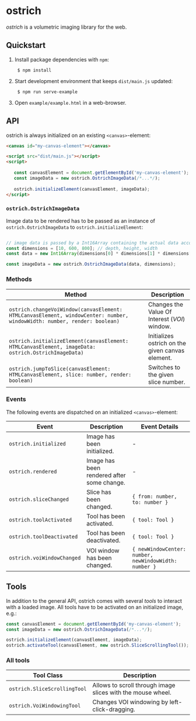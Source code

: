 # ostrich

*ostrich* is a volumetric imaging library for the web.

## Quickstart

1. Install package dependencies with `npm`:

   ```
    $ npm install
   ```
   
2. Start development environment that keeps `dist/main.js` updated:

   ```
    $ npm run serve-example
   ```

3. Open `example/example.html` in a web-browser.

## API

ostrich is always initialized on an existing `<canvas>`-element:

```html
<canvas id="my-canvas-element"></canvas>

<script src="dist/main.js"></script>
<script>
   
   const canvasElement = document.getElementById('my-canvas-element');
   const imageData = new ostrich.OstrichImageData(/*...*/);
   
   ostrich.initializeElement(canvasElement, imageData);
</script>
```

### `ostrich.OstrichImageData`

Image data to be rendered has to be passed as an instance of `ostrich.OstrichImageData` to `ostrich.initializeElement`:

```js

// image data is passed by a Int16Array containing the actual data accompinied by dimensionality information as a three-valued array
const dimensions = [10, 600, 800]; // depth, height, width
const data = new Int16Array(dimensions[0] * dimensions[1] * dimensions[2]);

const imageData = new ostrich.OstrichImageData(data, dimensions);
```

### Methods

| Method | Description |
| --- | --- |
| `ostrich.changeVoiWindow(canvasElement: HTMLCanvasElement, windowCenter: number, windowWidth: number, render: boolean)` | Changes the Value Of Interest (*VOI*) window. |
| `ostrich.initializeElement(canvasElement: HTMLCanvasElement, imageData: ostrich.OstrichImageData)` | Initializes ostrich on the given canvas element. |
| `ostrich.jumpToSlice(canvasElement: HTMLCanvasElement, slice: number, render: boolean)` | Switches to the given slice number. |

### Events

The following events are dispatched on an initialized `<canvas>`-element:

| Event | Description | Event Details |
| --- | --- | --- |
| `ostrich.initialized` | Image has been initialized. | - |
| `ostrich.rendered` | Image has been rendered after some change. | - |
| `ostrich.sliceChanged` | Slice has been changed. | `{ from: number, to: number }` |
| `ostrich.toolActivated` | Tool has been activated. | `{ tool: Tool }` |
| `ostrich.toolDeactivated` | Tool has been deactivated. | `{ tool: Tool }` |
| `ostrich.voiWindowChanged` | VOI window has been changed. | `{ newWindowCenter: number, newWindowWidth: number }` |

## Tools

In addition to the general API, ostrich comes with several *tools* to interact with a loaded image.
All tools have to be activated on an initialized image, e.g.:

```js
const canvasElement = document.getElementById('my-canvas-element');
const imageData = new ostrich.OstrichImageData(/*...*/);

ostrich.initializeElement(canvasElement, imageData);
ostrich.activateTool(canvasElement, new ostrich.SliceScrollingTool());
```

### All tools

| Tool Class | Description |
| --- | --- |
| `ostrich.SliceScrollingTool` | Allows to scroll through image slices with the mouse wheel. |
| `ostrich.VoiWindowingTool` | Changes VOI windowing by left-click-dragging. |

